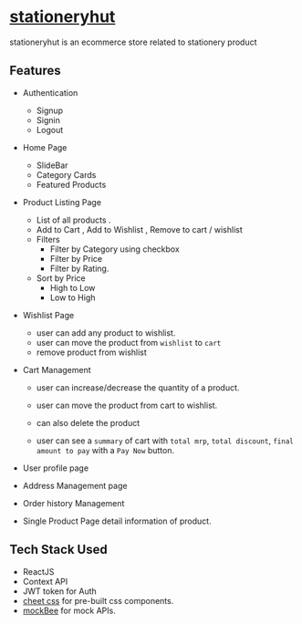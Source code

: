 # [stationeryhut](https://stationery-hut.netlify.app/)

stationeryhut is an ecommerce store related to stationery product

## Features

- Authentication
  - Signup
  - Signin
  - Logout
- Home Page

  - SlideBar
  - Category Cards
  - Featured Products

- Product Listing Page
  - List of all products .
  - Add to Cart , Add to Wishlist , Remove to cart / wishlist
  - Filters
    - Filter by Category using checkbox
    - Filter by Price
    - Filter by Rating.
  - Sort by Price
    - High to Low
    - Low to High
- Wishlist Page
  - user can add any product to wishlist.
  - user can move the product from `wishlist` to `cart`
  - remove product from wishlist
- Cart Management

  - user can increase/decrease the quantity of a product.
  - user can move the product from cart to wishlist.
  - can also delete the product

  - user can see a `summary` of cart with `total mrp`, `total discount`, `final amount to pay` with a `Pay Now` button.

- User profile page
- Address Management page
- Order history Management

- Single Product Page detail information of product.

## Tech Stack Used

- ReactJS
- Context API
- JWT token for Auth
- [cheet css](https://cheet-css.netlify.app/docs.html) for pre-built css components.
- [mockBee](https://mockbee.netlify.app/docs/introduction/) for mock APIs.
